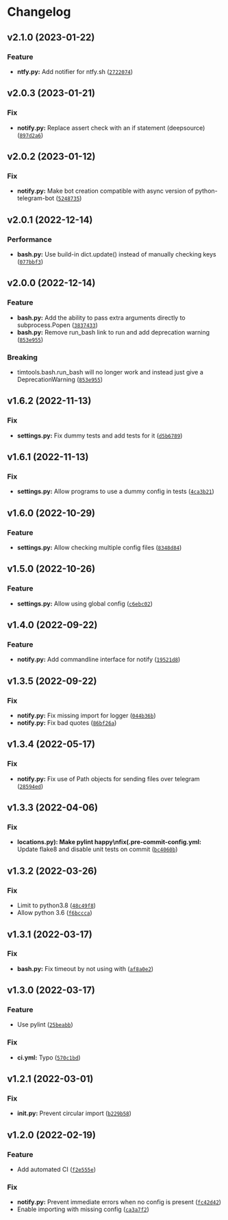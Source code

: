 # Changelog

<!--next-version-placeholder-->

## v2.1.0 (2023-01-22)
### Feature
* **ntfy.py:** Add notifier for ntfy.sh ([`2722074`](https://github.com/tim83/timtools/commit/27220746c0b1750246bef070af490a8ebb0ac947))

## v2.0.3 (2023-01-21)
### Fix
* **notify.py:** Replace assert check with an if statement (deepsource) ([`897d2a6`](https://github.com/tim83/timtools/commit/897d2a6c2797f21080b485d8776a622e1a4da52a))

## v2.0.2 (2023-01-12)
### Fix
* **notify.py:** Make bot creation compatible with async version of python-telegram-bot ([`5248735`](https://github.com/tim83/timtools/commit/5248735a7cefbdba20ec089b90d3f32da62a3f47))

## v2.0.1 (2022-12-14)
### Performance
* **bash.py:** Use build-in dict.update() instead of manually checking keys ([`077bbf3`](https://github.com/tim83/timtools/commit/077bbf3a67d56a9d574559183793a959b399bbc1))

## v2.0.0 (2022-12-14)
### Feature
* **bash.py:** Add the ability to pass extra arguments directly to subprocess.Popen ([`3837433`](https://github.com/tim83/timtools/commit/383743338f2c4c77616d3f1da2989ccc6ff6e55c))
* **bash.py:** Remove run_bash link to run and add deprecation warning ([`853e955`](https://github.com/tim83/timtools/commit/853e95581d650b68da3d15094fb95cb38e4a4aef))

### Breaking
* timtools.bash.run_bash will no longer work and instead just give a DeprecationWarning  ([`853e955`](https://github.com/tim83/timtools/commit/853e95581d650b68da3d15094fb95cb38e4a4aef))

## v1.6.2 (2022-11-13)
### Fix
* **settings.py:** Fix dummy tests and add tests for it ([`d5b6789`](https://github.com/tim83/timtools/commit/d5b6789e61285375af277fc898e4b7851abcbd82))

## v1.6.1 (2022-11-13)
### Fix
* **settings.py:** Allow programs to use a dummy config in tests ([`4ca3b21`](https://github.com/tim83/timtools/commit/4ca3b21ba9f6707dae4cb06052d3cf59e64f357d))

## v1.6.0 (2022-10-29)
### Feature
* **settings.py:** Allow checking multiple config files ([`8348d84`](https://github.com/tim83/timtools/commit/8348d84e2760704e1e9d2a9856ee2f64bf0a5456))

## v1.5.0 (2022-10-26)
### Feature
* **settings.py:** Allow using global config ([`c6ebc02`](https://github.com/tim83/timtools/commit/c6ebc02968d81e22cb9a4ee5e42fdc840f788b7d))

## v1.4.0 (2022-09-22)
### Feature
* **notify.py:** Add commandline interface for notify ([`19521d8`](https://github.com/tim83/timtools/commit/19521d89948be110a9918dae141dcff6963804a4))

## v1.3.5 (2022-09-22)
### Fix
* **notify.py:** Fix missing import for logger ([`044b36b`](https://github.com/tim83/timtools/commit/044b36bcba118514b0541a5ce4d11b5bb5400d60))
* **notify.py:** Fix bad quotes ([`86bf26a`](https://github.com/tim83/timtools/commit/86bf26a4610f3998bea52850e3a3cd27811e8bdf))

## v1.3.4 (2022-05-17)
### Fix
* **notify.py:** Fix use of Path objects for sending files over telegram ([`28594ed`](https://github.com/tim83/timtools/commit/28594ed7a217b2de9635a17cff85f5c6b25f1057))

## v1.3.3 (2022-04-06)
### Fix
* **locations.py): Make pylint happy\nfix(.pre-commit-config.yml:** Update flake8 and disable unit tests on commit ([`bc4060b`](https://github.com/tim83/timtools/commit/bc4060be4cd1895e2b78005d6c67de80a1a7da01))

## v1.3.2 (2022-03-26)
### Fix
* Limit to python3.8 ([`48c49f8`](https://github.com/tim83/timtools/commit/48c49f8874b2e042991432ed090e26b055e3f067))
* Allow python 3.6 ([`f6bccca`](https://github.com/tim83/timtools/commit/f6bcccabad3c3866b60656ae80564cda85437633))

## v1.3.1 (2022-03-17)
### Fix
* **bash.py:** Fix timeout by not using with ([`af8a0e2`](https://github.com/tim83/timtools/commit/af8a0e206565c2da59fe33c34ae34a9aa1872c86))

## v1.3.0 (2022-03-17)
### Feature
* Use pylint ([`25beabb`](https://github.com/tim83/timtools/commit/25beabb647adbcf03da7ca586bc054e4f31e8c29))

### Fix
* **ci.yml:** Typo ([`570c1bd`](https://github.com/tim83/timtools/commit/570c1bddc0d9ea32062d4510b102a70b771f07db))

## v1.2.1 (2022-03-01)
### Fix
* **__init__.py:** Prevent circular import ([`b229b58`](https://github.com/tim83/timtools/commit/b229b58b422455bfc4ce7573b9bc111227f5b688))

## v1.2.0 (2022-02-19)
### Feature
* Add automated CI ([`f2e555e`](https://github.com/tim83/timtools/commit/f2e555ebcfbaea425438262737cc8c3e072ba8aa))

### Fix
* **notify.py:** Prevent immediate errors when no config is present ([`fc42d42`](https://github.com/tim83/timtools/commit/fc42d429d5bb52f96855721ccb3c6772514d5e44))
* Enable importing with missing config ([`ca3a7f2`](https://github.com/tim83/timtools/commit/ca3a7f2abe70be83ff2935ec4fba247a32558e94))
